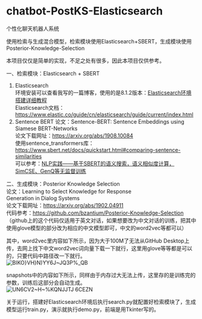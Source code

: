 # chatbot-PostKS-Elasticsearch
个性化聊天机器人系统

使用检索与生成混合模型，检索模块使用Elasticsearch+SBERT，生成模块使用Posterior-Knowledge-Selection

本项目仅仅是简单的实现，不足之处有很多，因此本项目仅供参考。

一、检索模块：Elasticsearch + SBERT  
1. Elasticsearch  
环境安装可以查看我写的一篇博客，使用的是8.1.2版本：[Elasticsearch环境搭建详细教程](https://blog.csdn.net/Friedrichor/article/details/124371742?spm=1001.2014.3001.5501)  
Elasticsearch文档：https://www.elastic.co/guide/cn/elasticsearch/guide/current/index.html  
2. Sentence BERT
论文：Sentence-BERT: Sentence Embeddings using Siamese BERT-Networks  
论文下载网址：https://arxiv.org/abs/1908.10084  
使用sentence_transformers库：https://www.sbert.net/docs/quickstart.html#comparing-sentence-similarities  
可以参考：[NLP实践——基于SBERT的语义搜索，语义相似度计算，SimCSE、GenQ等无监督训练](https://blog.csdn.net/weixin_44826203/article/details/119868241?spm=1001.2014.3001.5506)  

二、生成模块：Posterior Knowledge Selection  
论文：Learning to Select Knowledge for Response Generation in Dialog Systems  
论文下载网址：https://arxiv.org/abs/1902.04911  
代码参考：https://github.com/bzantium/Posterior-Knowledge-Selection （github上的这个代码仅适用于英文对话，如果想要改为中文对话的训练，把其中使用glove模型的部分改为相应的中文模型即可，中文的word2vec等都可以）  

其中，word2vec里内容如下所示，因为大于100M了无法从GitHub Desktop上传，去网上找下中文word2vec词向量下载一下就行，这里用glove等等都是可以的，只要代码中路径改一下就行。  
![BIKO}VH}N)YY6J~JQ3P%_QB](https://user-images.githubusercontent.com/70964199/168311730-257672e6-7c08-4146-a337-9f1b9bd6448b.png)

snapshots中的内容如下所示，同样由于内存过大无法上传，这里存的是训练完的参数，训练后这部分会自动生成。  
![UN6CV2~H~%KQNJJTJ 6CEZN](https://user-images.githubusercontent.com/70964199/168313949-53d618ff-2292-4308-8a45-72e834b4f8d6.png)  

关于运行，搭建好Elasticsearch环境后执行search.py就配置好检索模块了，生成模型运行train.py，演示就执行demo.py，前端是用Tkinter写的。
